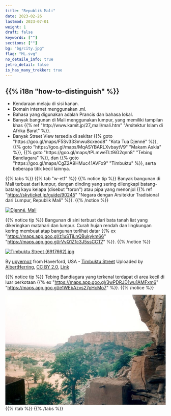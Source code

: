 ```yaml
---
title: "Republik Mali"
date: 2023-02-26
lastmod: 2023-07-01
weight: 1
draft: false
keywords: [""]
sections: [""]
bg: "bg/city.jpg"
flag: "ML.svg"
no_detaile_info: true
jetro_detail: false
is_has_many_trekker: true
---
```


<div class="main-desciption country-description">
    <h2 class="section-title">{{% i18n "how-to-distinguish" %}}</h2>
    <ul class="rule-list">
        <li>Kendaraan melaju di sisi <span class="quiz">kanan</span>.</li>
        <li>Domain internet menggunakan <span class="quiz">.ml</span>.</li>
        <li>Bahasa yang digunakan adalah <span class="quiz">Prancis</span> dan bahasa lokal.</li>
        <li>Banyak bangunan di Mali menggunakan <span class="quiz">lumpur</span>, yang memiliki tampilan khas {{% ref "http://www.kamit.jp/27_mali/mali.htm" "Arsitektur Islam di Afrika Barat" %}}.</li>
        <li>Banyak Street View tersedia di sekitar {{% goto "https://goo.gl/maps/F5Sv333mwu8cxeod8" "Kota Tua Djenné" %}}, {{% goto "https://goo.gl/maps/MqASYBARLXvbaytV9" "Makam Askia" %}}, {{% goto "https://goo.gl/maps/tPLmweTLt9iG2qnn8" "Tebing Bandiagara" %}}, dan {{% goto "https://goo.gl/maps/CgZ2A9HMuc41AVFx9" "Timbuktu" %}}, serta beberapa titik kecil lainnya.</li>
    </ul>
</div>

{{% tabs %}}
{{% tab "w-etf" %}}
{{% notice tip %}}
Banyak bangunan di Mali terbuat dari <span class="quiz">lumpur</span>, dengan dinding yang sering dilengkapi batang-batang kayu kelapa (disebut "toron") atau pipa yang menonjol {{% ref "https://skyticket.jp/guide/90245" "Negara dengan Arsitektur Tradisional dari Lumpur, Republik Mali" %}}.
{{% /notice %}}

<div class="googlemap-if">
<a data-flickr-embed="true" href="https://www.flickr.com/photos/hypostylin/3159048225/in/photolist-5P9WYH-4RiNmt-8eVDUa-pxypWB-bvcM7W-cza2U-bJi4gP-aY6Nat-dNmHa-7jRuWJ-dNmjR-9Vc7Rs-5NHAEp-49jxCE-5Pc25B-5NRXfM-5PnAkm-hnxsBq-4jWPGz-7jG2G4-4k1SNo-4aBo9i-556phb-bM1tpi-t2jt3-4jXy5u-2iDR5AB-fLKLk-9iQKU-ab6NVn-4jv7eR-3jDTXp-bdQaMv-9eDKxy-4mFNqX-i9UcV-87auFa-6byWcZ-87auxT-5P6tpg-7uptap-iaqkd-7fabbk-7htqkM-mKxQL-bcAiwi-dNmZZ-5NHAE6-xMfQCs-wRekbt" title="Djenné, Mali"><img src="https://live.staticflickr.com/3132/3159048225_be7b2477ee_z.jpg" width="640" height="480" alt="Djenné, Mali"/></a><script async src="//embedr.flickr.com/assets/client-code.js" charset="utf-8"></script>
</div>

{{% notice tip %}}
Bangunan di sini terbuat dari bata tanah liat yang dikeringkan matahari dan lumpur. Curah hujan rendah dan lingkungan kering membuat atap bangunan terlihat datar {{% ex "https://maps.app.goo.gl/z1uSTjLnQBukykm66" "https://maps.app.goo.gl/rVvQ1Z1c3J5ssCCT7" %}}.
{{% /notice %}}

<div class="googlemap-if no-margin">
<p><a href="https://commons.wikimedia.org/wiki/File:Timbuktu_Street_(6917662).jpg#/media/File:Timbuktu_Street_(6917662).jpg"><img src="https://upload.wikimedia.org/wikipedia/commons/6/6b/Timbuktu_Street_%286917662%29.jpg" alt="Timbuktu Street (6917662).jpg" height="419" width="640"></a></p><p>By <a rel="nofollow" class="external text" href="https://www.flickr.com/people/48600082269@N01">upyernoz</a> from Haverford, USA - <a rel="nofollow" class="external text" href="https://www.flickr.com/photos/upyernoz/6917662/">Timbuktu Street</a>
Uploaded by <a href="//commons.wikimedia.org/wiki/User:AlbertHerring" class="mw-redirect" title="User:AlbertHerring">AlbertHerring</a>, <a href="https://creativecommons.org/licenses/by/2.0" title="Creative Commons Attribution 2.0">CC BY 2.0</a>, <a href="https://commons.wikimedia.org/w/index.php?curid=29240121">Link</a></p>
</div>

{{% notice tip %}}
Tebing Bandiagara yang terkenal terdapat di area kecil di luar perkotaan {{% ex "https://maps.app.goo.gl/3wPDRJD1wu1AMFxm6" "https://maps.app.goo.gl/e1WEbAzvs27pHcMo7" %}}.
{{% /notice %}}

<div class="googlemap-if unclickable">
<img src="./falaise_de_bandiagara2.jpg" width="550px">
</div>
{{% /tab %}}
{{% /tabs %}}
